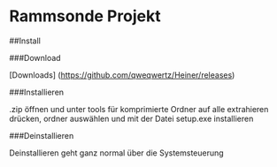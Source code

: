 # Rammsonde Projekt

##Install

###Download

[Downloads] (https://github.com/qweqwertz/Heiner/releases)

###Installieren

.zip öffnen und unter tools für komprimierte Ordner auf alle extrahieren drücken, ordner auswählen und mit der Datei setup.exe installieren

###Deinstallieren

Deinstallieren geht ganz normal über die Systemsteuerung
